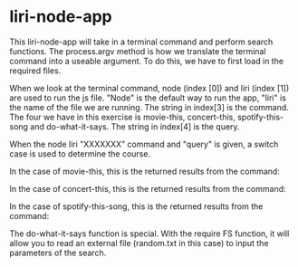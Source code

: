 # liri-node-app

This liri-node-app will take in a terminal command and perform search functions. 
The process.argv method is how we translate the terminal command into a useable argument.
To do this, we have to first load in the required files. 


When we look at the terminal command, node (index [0])  and liri (index [1]) are used to run the js file. 
"Node" is the default way to run the app, "liri" is the name of the file we are running. 
The string in index[3] is the command. The four we have in this exercise is movie-this, concert-this, spotify-this-song and do-what-it-says.
The string in index[4] is the query. 


When the node liri "XXXXXXX" command and "query" is given, a switch case is used to determine the course.


In the case of movie-this, this is the returned results from the command:


In the case of concert-this, this is the returned results from the command:


In the case of spotify-this-song, this is the returned results from the command:


The do-what-it-says function is special.
With the require FS function, it will allow you to read an external file (random.txt in this case) to input the parameters of the search.

